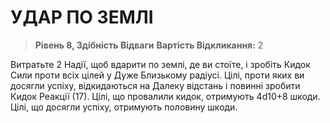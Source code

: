 ﻿# УДАР ПО ЗЕМЛІ

> **Рівень 8, Здібність Відваги**
> **Вартість Відкликання:** 2

Витратьте 2 Надії, щоб вдарити по землі, де ви стоїте, і зробіть Кидок Сили проти всіх цілей у Дуже Близькому радіусі. Цілі, проти яких ви досягли успіху, відкидаються на Далеку відстань і повинні зробити Кидок Реакції (17). Цілі, що провалили кидок, отримують 4d10+8 шкоди. Цілі, що досягли успіху, отримують половину шкоди.